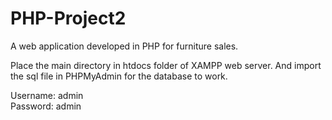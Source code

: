# PHP-Project2

A web application developed in PHP for furniture sales.

Place the main directory in htdocs folder of XAMPP web server. And import the sql file in PHPMyAdmin for the database to work.

  Username: admin       
  Password: admin 

